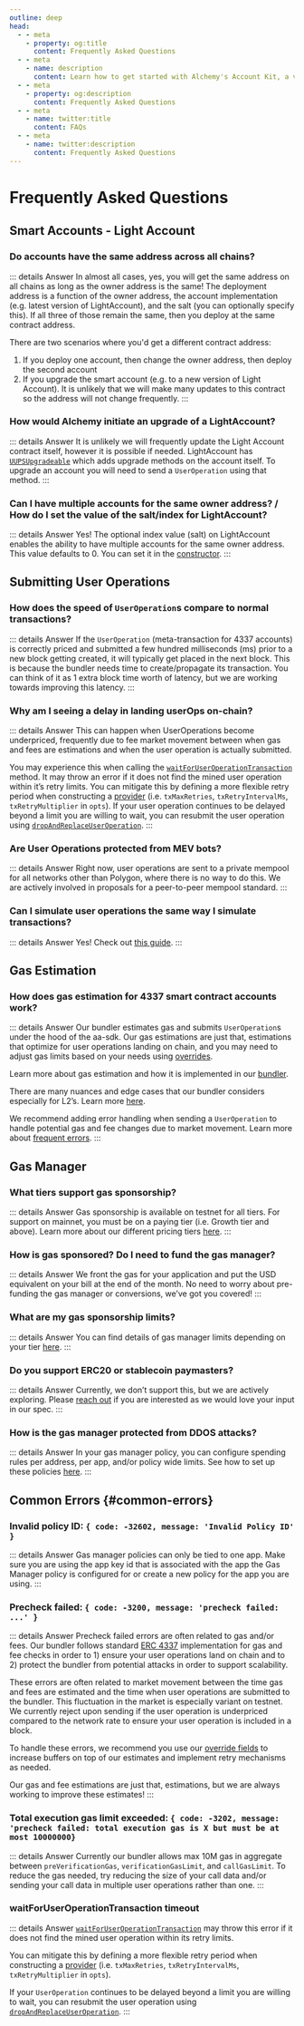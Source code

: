 ```yaml
---
outline: deep
head:
  - - meta
    - property: og:title
      content: Frequently Asked Questions
  - - meta
    - name: description
      content: Learn how to get started with Alchemy's Account Kit, a vertically integrated stack for building apps that support ERC-4337.
  - - meta
    - property: og:description
      content: Frequently Asked Questions
  - - meta
    - name: twitter:title
      content: FAQs
  - - meta
    - name: twitter:description
      content: Frequently Asked Questions
---
```


# Frequently Asked Questions

## Smart Accounts - Light Account

### Do accounts have the same address across all chains?

::: details Answer
In almost all cases, yes, you will get the same address on all chains as long as the owner address is the same! The deployment address is a function of the owner address, the account implementation (e.g. latest version of LightAccount), and the salt (you can optionally specify this). If all three of those remain the same, then you deploy at the same contract address.

There are two scenarios where you'd get a different contract address:

1. If you deploy one account, then change the owner address, then deploy the second account
2. If you upgrade the smart account (e.g. to a new version of Light Account). It is unlikely that we will make many updates to this contract so the address will not change frequently.
   :::

### How would Alchemy initiate an upgrade of a LightAccount?

::: details Answer
It is unlikely we will frequently update the Light Account contract itself, however it is possible if needed. LightAccount has [`UUPSUpgradeable`](https://github.com/alchemyplatform/light-account/blob/main/src/LightAccount.sol#L50) which adds upgrade methods on the account itself. To upgrade an account you will need to send a `UserOperation` using that method.
:::

### Can I have multiple accounts for the same owner address? / How do I set the value of the salt/index for LightAccount?

::: details Answer
Yes! The optional index value (salt) on LightAccount enables the ability to have multiple accounts for the same owner address. This value defaults to 0. You can set it in the [constructor](/packages/aa-accounts/light-account/constructor.html#params-simplesmartaccountparams).
:::

## Submitting User Operations

### How does the speed of `UserOperation`s compare to normal transactions?

::: details Answer
If the `UserOperation` (meta-transaction for 4337 accounts) is correctly priced and submitted a few hundred milliseconds (ms) prior to a new block getting created, it will typically get placed in the next block. This is because the bundler needs time to create/propagate its transaction. You can think of it as 1 extra block time worth of latency, but we are working towards improving this latency.
:::

### Why am I seeing a delay in landing userOps on-chain?

::: details Answer
This can happen when UserOperations become underpriced, frequently due to fee market movement between when gas and fees are estimations and when the user operation is actually submitted.

You may experience this when calling the [`waitForUserOperationTransaction`](/packages/aa-core/provider/waitForUserOperationTransaction.html#waitForUserOperationTransaction) method. It may throw an error if it does not find the mined user operation within it’s retry limits. You can mitigate this by defining a more flexible retry period when constructing a [provider](/packages/aa-core/provider/constructor.html#constructor) (i.e. `txMaxRetries`, `txRetryIntervalMs`, `txRetryMultiplier` in `opts`). If your user operation continues to be delayed beyond a limit you are willing to wait, you can resubmit the user operation using [`dropAndReplaceUserOperation`](/packages/aa-core/provider/dropAndReplaceUserOperation.html#dropandreplaceuseroperation).
:::

### Are User Operations protected from MEV bots?

::: details Answer
Right now, user operations are sent to a private mempool for all networks other than Polygon, where there is no way to do this. We are actively involved in proposals for a peer-to-peer mempool standard.
:::

### Can I simulate user operations the same way I simulate transactions?

::: details Answer
Yes! Check out [this guide](/tutorials/sim-user-operation.html).
:::

## Gas Estimation

### How does gas estimation for 4337 smart contract accounts work?

::: details Answer
Our bundler estimates gas and submits `UserOperation`s under the hood of the aa-sdk. Our gas estimations are just that, estimations that optimize for user operations landing on chain, and you may need to adjust gas limits based on your needs using [overrides](/packages/aa-core/provider/types/userOperationOverrides.html).

Learn more about gas estimation and how it is implemented in our [bundler](https://www.alchemy.com/blog/erc-4337-gas-estimation).

There are many nuances and edge cases that our bundler considers especially for L2’s. Learn more [here](https://www.alchemy.com/blog/l2-gas-and-signature-aggregators).

We recommend adding error handling when sending a `UserOperation` to handle potential gas and fee changes due to market movement. Learn more about [frequent errors](#common-errors).
:::

## Gas Manager

### What tiers support gas sponsorship?

::: details Answer
Gas sponsorship is available on testnet for all tiers. For support on mainnet, you must be on a paying tier (i.e. Growth tier and above). Learn more about our different pricing tiers [here](https://docs.alchemy.com/reference/gas-manager-coverage-api-pricing#fee-logic).
:::

### How is gas sponsored? Do I need to fund the gas manager?

::: details Answer
We front the gas for your application and put the USD equivalent on your bill at the end of the month. No need to worry about pre-funding the gas manager or conversions, we’ve got you covered!
:::

### What are my gas sponsorship limits?

::: details Answer
You can find details of gas manager limits depending on your tier [here](https://docs.alchemy.com/reference/gas-manager-coverage-api-pricing#fee-logic).
:::

### Do you support ERC20 or stablecoin paymasters?

::: details Answer
Currently, we don’t support this, but we are actively exploring. Please [reach out](/overview/contact-us) if you are interested as we would love your input in our spec.
:::

### How is the gas manager protected from DDOS attacks?

::: details Answer
In your gas manager policy, you can configure spending rules per address, per app, and/or policy wide limits. See how to set up these policies [here](/tutorials/sponsoring-gas/sponsoring-gas.html#_2-create-a-gas-manager-policy).
:::

## Common Errors {#common-errors}

### Invalid policy ID: `{ code: -32602, message: 'Invalid Policy ID' }`

::: details Answer
Gas manager policies can only be tied to one app. Make sure you are using the app key id that is associated with the app the Gas Manager policy is configured for or create a new policy for the app you are using.
:::

### Precheck failed: `{ code: -3200, message: 'precheck failed: ...' }`

::: details Answer
Precheck failed errors are often related to gas and/or fees. Our bundler follows standard [ERC 4337](https://github.com/ethereum/EIPs/blob/master/EIPS/eip-4337.md#client-behavior-upon-receiving-a-useroperation) implementation for gas and fee checks in order to 1) ensure your user operations land on chain and to 2) protect the bundler from potential attacks in order to support scalability.

These errors are often related to market movement between the time gas and fees are estimated and the time when user operations are submitted to the bundler. This fluctuation in the market is especially variant on testnet. We currently reject upon sending if the user operation is underpriced compared to the network rate to ensure your user operation is included in a block.

To handle these errors, we recommend you use our [override fields](/packages/aa-core/provider/types/userOperationOverrides) to increase buffers on top of our estimates and implement retry mechanisms as needed.

Our gas and fee estimations are just that, estimations, but we are always working to improve these estimates!
:::

### Total execution gas limit exceeded: `{ code: -3202, message: 'precheck failed: total execution gas is X but must be at most 10000000}`

::: details Answer
Currently our bundler allows max 10M gas in aggregate between `preVerificationGas`, `verificationGasLimit`, and `callGasLimit`. To reduce the gas needed, try reducing the size of your call data and/or sending your call data in multiple user operations rather than one.
:::

### waitForUserOperationTransaction timeout

::: details Answer
[`waitForUserOperationTransaction`](/packages/aa-core/provider/waitForUserOperationTransaction) may throw this error if it does not find the mined user operation within its retry limits.

You can mitigate this by defining a more flexible retry period when constructing a [provider](/packages/aa-core/provider/constructor.html#constructor) (i.e. `txMaxRetries`, `txRetryIntervalMs`, `txRetryMultiplier` in `opts`).

If your `UserOperation` continues to be delayed beyond a limit you are willing to wait, you can resubmit the user operation using [`dropAndReplaceUserOperation`](/packages/aa-core/provider/dropAndReplaceUserOperation.html#dropandreplaceuseroperation).
:::
